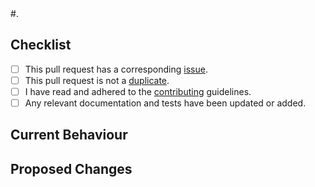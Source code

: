 <!-- Fixes | Implements --> #<!-- issue number -->.

## Checklist

- [ ] This pull request has a corresponding [issue](https://github.com/jdanil/template/issues).
- [ ] This pull request is not a [duplicate](https://github.com/jdanil/template/pulls).
- [ ] I have read and adhered to the [contributing](https://github.com/jdanil/template/blob/master/docs/contributing.md) guidelines.
- [ ] Any relevant documentation and tests have been updated or added.

## Current Behaviour

<!-- optional screenshot(s) -->

<!-- description -->

## Proposed Changes

<!-- optional screenshot(s) -->

<!-- description -->
